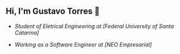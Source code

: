 ## Hi, I'm Gustavo Torres 👋

<!--
**gustavobftorres/gustavobftorres** is a ✨ _special_ ✨ repository because its `README.md` (this file) appears on your GitHub profile.

Here are some ideas to get you started:

- 🔭 I’m currently working on ...
- 🌱 I’m currently learning ...
- 👯 I’m looking to collaborate on ...
- 🤔 I’m looking for help with ...
- 💬 Ask me about ...
- 📫 How to reach me: ...
- 😄 Pronouns: ...
- ⚡ Fun fact: ...
-->

- *Student of Eletrical Engineering at [Federal University of Santa Catarina]*

- *Working as a Software Engineer at [NEO Empresarial]*
